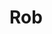

<html>
  <head>
  <link rel="stylesheet" type="text/css" href="stylesheet.css" />
    <thead><h1>Rob</h1></thead>
  </head>
    <body>
    </body>

</html>

